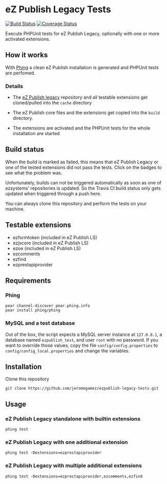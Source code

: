 # eZ Publish Legacy Tests

[![Build Status](https://travis-ci.org/jeromegamez/ezpublish-legacy-tests.png)](https://travis-ci.org/jeromegamez/ezpublish-legacy-tests)
[![Coverage Status](https://coveralls.io/repos/jeromegamez/ezpublish-legacy-tests/badge.png?branch=master)](https://coveralls.io/r/jeromegamez/ezpublish-legacy-tests?branch=master)

Execute PHPUnit tests for eZ Publish Legacy, optionally with one or more 
activated extensions.

## How it works

With [Phing](http://www.phing.info) a clean eZ Publish installation is
generated and PHPUnit tests are perfomed.

### Details 

- The [eZ Publish legacy](https://github.com/ezsystems/ezpublish-legacy)
  repository and all testable extensions get cloned/pulled into the `cache`
  directory

- The eZ Publish core files and the extensions get copied into the `build`
  directory.

- The extensions are activated and the PHPUnit tests for the whole
  installation are started

## Build status

When the build is marked as failed, this means that eZ Publish Legacy or one
of the tested extensions did not pass the tests. Click on the badges to see
what the problem was.

Unfortunately, builds can not be triggered automatically as soon as one
of ezsystems' repositories is updated. So the Travis CI build status only
gets updated when triggered through a push here.

You can always clone this repository and perform the tests on your machine.

## Testable extensions

- ezformtoken (included in eZ Publish LS)
- ezjscore (included in eZ Publish LS)
- ezoe (included in eZ Publish LS)
- ezcomments
- ezfind
- ezprestapiprovider


## Requirements

### Phing

```
pear channel-discover pear.phing.info
pear install phing/phing
```

### MySQL and a test database

Out of the box, the script expects a MySQL server instance at `127.0.0.1`, a database named `ezpublish_test`,
and user `root` with no password. If you want to override those values, copy the file `config/config.properties` to
`config/config_local.properties` and change the variables.


## Installation

Clone this repository

```
git clone https://github.com/jeromegamez/ezpublish-legacy-tests.git
```

## Usage

### eZ Publish Legacy standalone with builtin extensions

```
phing test
```

### eZ Publish Legacy with one additional extension

```
phing test -Dextensions=ezprestapiprovider
```

### eZ Publish Legacy with multiple additional extensions

```
phing test -Dextensions=ezprestapiprovider,ezcomments,ezfind
```
